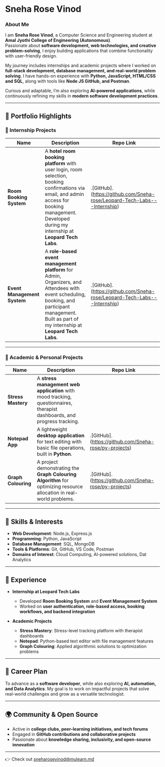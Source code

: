 # Sneha Rose Vinod

### About Me  

I am **Sneha Rose Vinod**, a Computer Science and Engineering student at **Amal Jyothi College of Engineering (Autonomous)**.  
Passionate about **software development, web technologies, and creative problem-solving**, I enjoy building applications that combine functionality with user-friendly design.  

My journey includes internships and academic projects where I worked on **full-stack development, database management, and real-world problem solving**. I have hands-on experience with **Python, JavaScript, HTML/CSS and SQL**, along with tools like **Node JS GitHub, and Postman**.  

Curious and adaptable, I’m also exploring **AI-powered applications**, while continuously refining my skills in **modern software development practices**.  

---

## 🚀 Portfolio Highlights  

### 🔹 Internship Projects  

| Name                     | Description                                                                  | Repo Link |
|--------------------------|-----------------------------------------------------------------------------|-----------|
| **Room Booking System**  | A **hotel room booking platform** with user login, room selection, booking confirmations via email, and admin access for booking management. Developed during my internship at **Leopard Tech Labs**. |  .[GitHub]. (https://github.com/Sneha-rose/Leopard-Tech-Labs---Internship)|
| **Event Management System** | A **role-based event management platform** for Admin, Organizers, and Attendees with event scheduling, booking, and participant management. Built as part of my internship at **Leopard Tech Labs**.| .[GitHub]. (https://github.com/Sneha-rose/Leopard-Tech-Labs---Internship) |

---

### 🔹 Academic & Personal Projects  

| Name                | Description                                                                | Repo Link |
|---------------------|-----------------------------------------------------------------------------|-----------|
| **Stress Mastery**  | A **stress management web application** with mood tracking, questionnaires, therapist dashboards, and progress tracking. |  | 
| **Notepad App**     | A lightweight **desktop application** for text editing with basic file operations, built in **Python**. | .[GitHub].(https://github.com/Sneha-rose/py-projects)|
| **Graph Colouring** | A project demonstrating the **Graph Colouring Algorithm** for optimizing resource allocation in real-world problems. |.[GitHub]. (https://github.com/Sneha-rose/py-projects)| 

---

## 🌟 Skills & Interests  

- **Web Development**: Node.js, Express.js 
- **Programming**:  Python, JavaScript  
- **Database Management**: SQL, MongoDB  
- **Tools & Platforms**: Git, GitHub, VS Code, Postman  
- **Domains of Interest**: Cloud Computing, AI-powered solutions, Dat Analytics 

---

## 📌 Experience  

- **Internship at Leopard Tech Labs**  
  - Developed **Room Booking System** and **Event Management System**  
  - Worked on **user authentication, role-based access, booking workflows, and backend integration**  

- **Academic Projects**  
  - **Stress Mastery**: Stress-level tracking platform with therapist dashboards  
  - **Notepad**: Python-based text editor with file management features  
  - **Graph Colouring**: Applied algorithmic solutions to optimization problems  

---

## 🎯 Career Plan  

To advance as a **software developer**, while also exploring **AI, automation, and Data Analytics**. My goal is to work on impactful projects that solve real-world challenges and grow as a versatile technologist.  

---

## 🌍 Community & Open Source  

- Active in **college clubs, peer-learning initiatives, and tech forums**  
- Engaged in **GitHub contributions and collaborative projects**  
- Passionate about **knowledge sharing, inclusivity, and open-source innovation**  

---

👉 Check out [sneharosevinod@mulearn.md](./profiles/sneharosevinod@mulearn.md)
